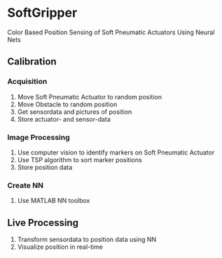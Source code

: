 # SoftGripper
Color Based Position Sensing of Soft Pneumatic Actuators Using Neural Nets 

## Calibration
### Acquisition
1. Move Soft Pneumatic Actuator to random position
1. Move Obstacle to random position
1. Get sensordata and pictures of position
1. Store actuator- and sensor-data

### Image Processing
1. Use computer vision to identify markers on Soft Pneumatic Actuator
1. Use TSP algorithm to sort marker positions
1. Store position data

### Create NN
1. Use MATLAB NN toolbox 

## Live Processing
1. Transform sensordata to position data using NN
1. Visualize position in real-time